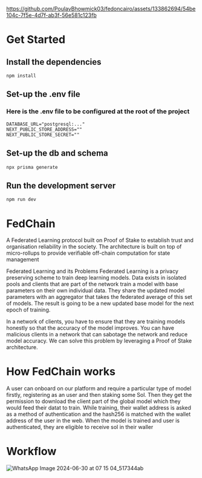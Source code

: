 


https://github.com/PoulavBhowmick03/fedoncairo/assets/133862694/54be104c-7f5e-4d7f-ab3f-56e581c123fb



# Get Started

## Install the dependencies
```
npm install
```

## Set-up the .env file
### Here is the .env file to be configured at the root of the project
```
DATABASE_URL="postgresql:..."
NEXT_PUBLIC_STORE_ADDRESS=""
NEXT_PUBLIC_STORE_SECRET=""
```

## Set-up the db and schema
``` 
npx prisma generate
```

## Run the development server
```
npm run dev
```

# FedChain
A Federated Learning protocol built on Proof of Stake to establish trust and organisation reliability in the society. The architecture is built on top of micro-rollups to provide verifiable off-chain computation for state management

Federated Learning and its Problems
Federated Learning is a privacy preserving scheme to train deep learning models. Data exists in isolated pools and clients that are part of the network train a model with base parameters on their own individual data. They share the updated model parameters with an aggregator that takes the federated average of this set of models. The result is going to be a new updated base model for the next epoch of training.

In a network of clients, you have to ensure that they are training models honestly so that the accuracy of the model improves. You can have malicious clients in a network that can sabotage the network and reduce model accuracy. We can solve this problem by leveraging a Proof of Stake architecture.

# How FedChain works

A user can onboard on our platform and require a particular type of model firstly, registering as an user and then staking some Sol. Then they get the permission to download the client part of the global model which they would feed their datat to train. While training, their wallet address is asked as a method of authentication and the hash256 is matched with the wallet address of the user in the web. When the model is trained and user is authenticated, they are eligible to receive sol in their waller

# Workflow
![WhatsApp Image 2024-06-30 at 07 15 04_517344ab](https://github.com/Fed-Chain/web/assets/133862694/1d6eb575-a3b7-4e3c-90f5-726c4b20c849)
